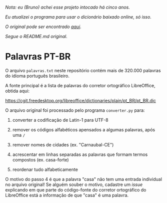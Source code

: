 _Nota: eu (Bruno) achei esse projeto intocado há cinco anos._

_Eu atualizei o programa para usar o dicionário baixado online, só isso._

_O original pode ser encontrado [aqui](github.com/pythonprobr/palavras)._

_Segue o README.md original._

# Palavras PT-BR

O arquivo `palavras.txt` neste repositório contém mais de 320.000 palavras do idioma português brasileiro.

A fonte principal é a lista de palavras do corretor ortográfico LibreOffice, obtida aqui:

https://cgit.freedesktop.org/libreoffice/dictionaries/plain/pt_BR/pt_BR.dic

O arquivo original foi processado pelo programa `converter.py` para:

1. converter a codificação de Latin-1 para UTF-8

2. remover os códigos alfabéticos apensados a algumas palavras, após uma `/`

3. remover nomes de cidades (ex. "Carnaubal-CE")

4. acrescentar em linhas separadas as palavras que formam termos compostos (ex. casa-forte)

5. reordenar tudo alfabeticamente

O motivo do passo 4 é que a palavra "casa" não tem uma entrada individual no arquivo original! Se alguém souber o motivo, cadastre um *issue* explicando em que parte do código-fonte do corretor ortográfico do LibreOffice está a informação de que "casa" é uma palavra.
